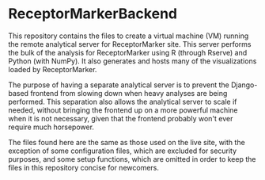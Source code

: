 ReceptorMarkerBackend
=====================
This repository contains the files to create a virtual machine (VM) running  the
remote analytical server for ReceptorMarker site. This server performs  the bulk
of the analysis for ReceptorMarker using R (through Rserve) and Python  (with
NumPy). It also generates and hosts many of the visualizations loaded  by
ReceptorMarker.

The purpose of having a separate analytical server is to prevent the 
Django-based frontend from slowing down when heavy analyses are being 
performed. This separation also allows the analytical server to scale if 
needed, without bringing the frontend up on a more powerful machine when it  is
not necessary, given that the frontend probably won't ever require much 
horsepower.

The files found here are the same as those used on the live site,  with the
exception of some configuration files, which are excluded for  security
purposes, and some setup functions, which are omitted in order to  keep the
files in this repository concise for newcomers.
